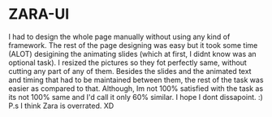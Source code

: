 # ZARA-UI
I had to design the whole page manually without using any kind of framework. The rest of the page designing was easy but it took some time (ALOT) desigining the animating slides (which at first, I didnt know was an optional task).
I resized the pictures so they fot perfectly same, without cutting any part of any of them.
Besides the slides and the animated text and timing that had to be maintained between them, the rest of the task was easier as compared to that.
Although, Im not 100% satisfied with the task as its not 100% same and I'd call it only 60% similar.
I hope I dont dissapoint. :)
P.s I think Zara is overrated. XD
